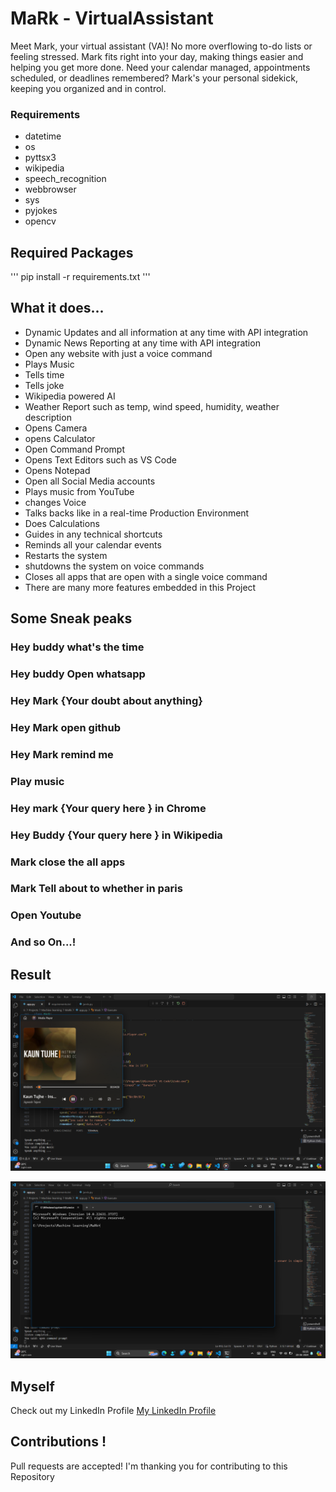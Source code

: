 # MaRk - VirtualAssistant
Meet Mark, your virtual assistant (VA)! No more overflowing to-do lists or feeling stressed. Mark fits right into your day, making things easier and helping you get more done. Need your calendar managed, appointments scheduled, or deadlines remembered? Mark's your personal sidekick, keeping you organized and in control.


### Requirements
* datetime
* os
* pyttsx3
* wikipedia
* speech_recognition
* webbrowser
* sys
* pyjokes
* opencv

## Required Packages
'''
pip install -r requirements.txt
'''

## What it does...

* Dynamic Updates and all information at any time with API integration
* Dynamic News Reporting at any time with API integration
* Open any website with just a voice command
* Plays Music
* Tells time
* Tells joke
* Wikipedia powered AI
* Weather Report such as temp, wind speed, humidity, weather description
* Opens Camera
* opens Calculator
* Open Command Prompt
* Opens Text Editors such as VS Code
* Opens Notepad
* Open all Social Media accounts
* Plays music from YouTube
* changes Voice
* Talks backs like in  a real-time Production Environment
* Does Calculations
* Guides in any technical shortcuts
* Reminds all your calendar events
* Restarts the system
* shutdowns the system on voice commands
* Closes all apps that are open with a single voice command
* There are many more features embedded in this Project

## Some Sneak peaks

### Hey buddy what's the time
### Hey buddy Open whatsapp
### Hey Mark {Your doubt about anything}
### Hey Mark open github
### Hey Mark remind me 
### Play music
### Hey mark {Your query here } in Chrome
### Hey Buddy {Your query here } in Wikipedia
### Mark close the all apps
### Mark Tell about to whether in paris
### Open Youtube
### And so On...!

## Result
![Playing songs](https://github.com/Srinadhch07/MaRk---VirtualAssistant/blob/f7a3c98553dff592d65f92a700c7e879a74723f8/images/Screenshot%202024-06-20%20022151.png)

![Opening Command prompt](https://github.com/Srinadhch07/MaRk---VirtualAssistant/blob/f7a3c98553dff592d65f92a700c7e879a74723f8/images/Screenshot%202024-06-20%20022509.png)


## Myself

Check out my LinkedIn Profile [My LinkedIn Profile](https://linkedin.com/in/srinadh-ch-887550232/)

## Contributions !

Pull requests are accepted! I'm thanking you for contributing to this Repository
  
